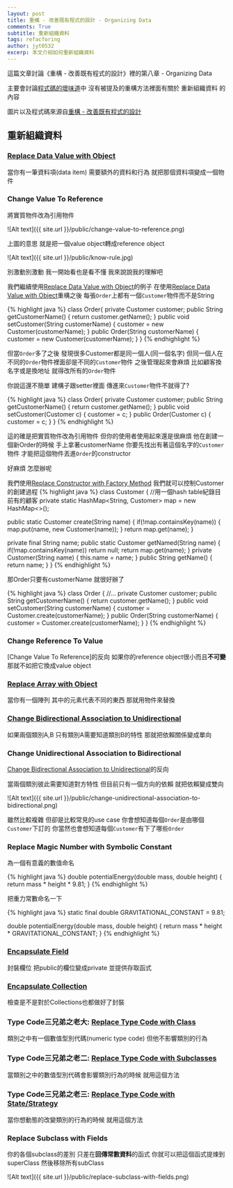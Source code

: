 ```yaml
---
layout: post
title: 重構 - 改善既有程式的設計 - Organizing Data
comments: True
subtitle: 重新組織資料
tags: refacforing
author: jyt0532
excerp: 本文介紹如何重新組織資料
---
```


這篇文章討論《重構 - 改善既有程式的設計》裡的第八章 - Organizing Data

主要會討論[程式碼的壞味道](/toc/refactoring/)中 沒有被提及的重構方法裡面有關於 重新組織資料 的內容

圖片以及程式碼來源自[重構 - 改善既有程式的設計](https://www.tenlong.com.tw/products/9789861547534)

## 重新組織資料

### [Replace Data Value with Object](/2020/04/10/primitive-obsession/#replace-data-value-with-object)

當你有一筆資料項(data item) 需要額外的資料和行為 就把那個資料項變成一個物件

### Change Value To Reference

將實質物件改為引用物件

![Alt text]({{ site.url }}/public/change-value-to-reference.png)

上圖的意思 就是把一個value object轉成reference object

![Alt text]({{ site.url }}/public/know-rule.jpg)

別激動別激動 我一開始看也是看不懂 我來說說我的理解吧

我們繼續使用[Replace Data Value with Object](#replace-data-value-with-bject)的例子 在使用[Replace Data Value with Object](#replace-data-value-with-bject)重構之後 
每張`Order`上都有一個`Customer`物件而不是String

{% highlight java %}
class Order{
  private Customer customer;
  public String getCustomerName() {
    return customer.getName();
  }
  public void setCustomer(String customerName) {
    customer = new Customer(customerName);
  }
  public Order(String customerName) {
    customer = new Customer(customerName);
  }
}
{% endhighlight %}

但當`Order`多了之後 發現很多Customer都是同一個人(同一個名字) 但同一個人在不同的`Order`物件裡面卻是不同的`Customer`物件 
之後管理起來會麻煩 比如顧客換名字或是換地址 就得改所有的`Order`物件


你說這還不簡單 建構子跟setter裡面 傳進來`Customer`物件不就得了?

{% highlight java %}
class Order{
  private Customer customer;
  public String getCustomerName() {
    return customer.getName();
  }
  public void setCustomer(Customer c) {
    customer = c;
  }
  public Order(Customer c) {
    customer = c;
  }
}
{% endhighlight %}

這的確是把實質物件改為引用物件 但你的使用者使用起來還是很麻煩 他在創建一個新Order的時候 手上拿著customerName 
你要先找出有著這個名字的`Customer`物件 才能把這個物件丟進`Order`的constructor 

好麻煩 怎麼辦呢

我們使用[Replace Constructor with Factory Method](/making-method-calls-simpler/#replace-constructor-with-factory-method) 我們就可以控制Customer的創建過程
{% highlight java %}
class Customer {
  //用一個hash table紀錄目前有的顧客
  private static HashMap<String, Customer> map = new HashMap<>();
  
  public static Customer create(String name) {
    if(!map.containsKey(name)) {
      map.put(name, new Customer(name));
    }
    return map.get(name);
  }

  private final String name;
  public static Customer getNamed(String name) {
    if(!map.containsKey(name)) return null;
    return map.get(name);
  }
  private Customer(String name) {
    this.name = name;
  }
  public String getName() {
    return name;
  }
}
{% endhighlight %}

那Order只要有customerName 就很好辦了

{% highlight java %}
class Order {
  //…
  private Customer customer;
  public String getCustomerName() {
      return customer.getName();
  }
  public void setCustomer(String customerName) {
    customer = Customer.create(customerName);
  }
  public Order(String customerName) {
    customer = Customer.create(customerName);
  }
}
{% endhighlight %}

### Change Reference To Value

[Change Value To Reference]的反向 如果你的reference object很小而且**不可變** 那就不如把它換成value object

### [Replace Array with Object](/2020/04/10/primitive-obsession/#replace-array-with-object)

當你有一個陣列 其中的元素代表不同的東西 那就用物件來替換

### [Change Bidirectional Association to Unidirectional](/2020/04/16/inappropriate-intimacy/#change-bidirectional-association-to-unidirectional)

如果兩個類別A,B 只有類別A需要知道類別B的特性 那就把依賴關係變成單向

### Change Unidirectional Association to Bidirectional

[Change Bidirectional Association to Unidirectional](#change-bidirectional-association-to-unidirectional)的反向

當兩個類別彼此需要知道對方特性 但目前只有一個方向的依賴 就把依賴變成雙向

![Alt text]({{ site.url }}/public/change-unidirectional-association-to-bidirectional.png)

雖然比較複雜 但卻是比較常見的use case 你會想知道每個`Order`是由哪個`Customer`下訂的 你當然也會想知道每個`Customer`有下了哪些`Order`

### Replace Magic Number with Symbolic Constant

為一個有意義的數值命名

{% highlight java %}
double potentialEnergy(double mass, double height) {
  return mass * height * 9.81;
}
{% endhighlight %}

把重力常數命名一下

{% highlight java %}
static final double GRAVITATIONAL_CONSTANT = 9.81;

double potentialEnergy(double mass, double height) {
  return mass * height * GRAVITATIONAL_CONSTANT;
}
{% endhighlight %}

### [Encapsulate Field](/2020/04/16/data-class/#encapsulate-field)

封裝欄位 把public的欄位變成private 並提供存取函式

### [Encapsulate Collection](/2020/04/16/data-class/#encapsulate-collection)

檢查是不是對於Collections也都做好了封裝

### Type Code三兄弟之老大: [Replace Type Code with Class](/2020/04/10/primitive-obsession/#replace-type-code-with-class)

類別之中有一個數值型別代碼(numeric type code) 但他不影響類別的行為

### Type Code三兄弟之老二: [Replace Type Code with Subclasses](/2020/04/10/primitive-obsession/#replace-type-code-with-subclasses)

當類別之中的數值型別代碼會影響類別行為的時候 就用這個方法

### Type Code三兄弟之老三: [Replace Type Code with State/Strategy](/2020/04/10/primitive-obsession/#replace-type-code-with-statestrategy)

當你想動態的改變類別的行為的時候 就用這個方法

### Replace Subclass with Fields

你的各個subclass的差別 只差在**回傳常數資料**的函式 你就可以把這個函式提煉到superClass 然後移除所有subClass

![Alt text]({{ site.url }}/public/replace-subclass-with-fields.png)


